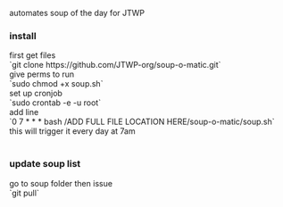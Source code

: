 automates soup of the day for JTWP 
<p>
<h3>install </h3>
first get files<br>
`git clone https://github.com/JTWP-org/soup-o-matic.git`<br>
give perms to run <br>
`sudo chmod +x soup.sh`<br>
set up cronjob <br>
`sudo crontab -e -u root`<br>
add line <br>
`0 7 * * * bash /ADD FULL FILE LOCATION HERE/soup-o-matic/soup.sh`<br>
this will trigger it every day at 7am <br><br>
</p>


<p>
<h3>update soup list</h3> 
go to soup folder then issue <br>
`git pull`<br>
</p>
